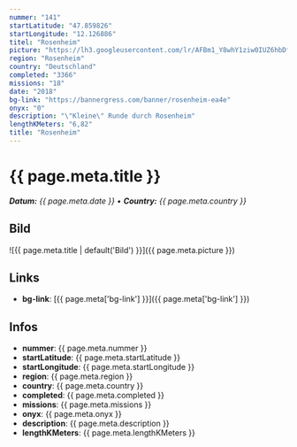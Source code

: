 ```yaml
---
nummer: "141"
startLatitude: "47.859826"
startLongitude: "12.126886"
titel: "Rosenheim"
picture: "https://lh3.googleusercontent.com/lr/AFBm1_Y8whY1ziw0IUZ6hbDfb93ITDchBkVQRDAEZiy0kqZhpoFuJ7HBFzg6Tnk760fpPnTk1GTcHFsntXQzrpWh6m0EcA_OWOm9cLQ6x1KxJT1-E9Fs8ixsKsAPPNF9v-VAcoypZ_HYlwSYa9lzsGA7XJC1awWFyXBtwjbBwapV3EAQazcD7VGBpnw9stuJQKtBhee7KlTb53I9fNKMPRxJI7PCfqcrcSWq6tQPBhdo2R4w8aBPYhBpLK0cP1-u4r5lLDIaySqZsq2bfZH3pRjC__BkCQ6XpG2Hnqi1Q39-f4WwbUSlaAyR2V3-opme-x5snj4I9aOv6lJNx2K4uF0-_7x1aWkYZFy4kamdlVm7yvqiJFldZSyPRzGong3L9YZHEZASAat092xJQZyGiIMYvpB8rU6Mrx4jCpw3O0lLjyg1aR0FF4Awg-VNrYcMCsjISHFQNTkJhMD2kKYDH19CeghKMT8WiHPfHbP6LQcLSeExNgE5Z1iY278AKSx6Kwj1akDgcVsO2lrQq4OsXii4GUJlL54qOtAaqJyFR7r2Ngt9iQZGdhisLK3rxRQ8JFY8o9DGlS2GbE5FQuIoAuns7RzPwv8l70OWznR7AzXOUFQ3bFlJ22JdIPh--xnwXapoqTDl1dXrFcPgRCOvm-iyVdF1gql51MaPZq9r6dJuqjOH-GmaToICYPNtPdBBFCEstlj7vgqfmq7FnT6XgGQd0SZj-A5gtFrS79ctP6HtH0NITrhTDGlzjD6jQXpdGTfp9RtmRP5pfLMjjdWW6RIurgISIPw1Ph4jQQht82EkxTqXBb6101VTBSK_J-mJVQB20ou9LcKVi5z8YBPNt13mZ62yjyzetLY"
region: "Rosenheim"
country: "Deutschland"
completed: "3366"
missions: "18"
date: "2018"
bg-link: "https://bannergress.com/banner/rosenheim-ea4e"
onyx: "0"
description: "\"Kleine\" Runde durch Rosenheim"
lengthKMeters: "6,82"
title: "Rosenheim"
---
```


# {{ page.meta.title }}
_**Datum:** {{ page.meta.date }} • **Country:** {{ page.meta.country }}_

## Bild
![{{ page.meta.title | default('Bild') }}]({{ page.meta.picture }})

## Links
- **bg-link**: [{{ page.meta['bg-link'] }}]({{ page.meta['bg-link'] }})

## Infos
- **nummer**: {{ page.meta.nummer }}
- **startLatitude**: {{ page.meta.startLatitude }}
- **startLongitude**: {{ page.meta.startLongitude }}
- **region**: {{ page.meta.region }}
- **country**: {{ page.meta.country }}
- **completed**: {{ page.meta.completed }}
- **missions**: {{ page.meta.missions }}
- **onyx**: {{ page.meta.onyx }}
- **description**: {{ page.meta.description }}
- **lengthKMeters**: {{ page.meta.lengthKMeters }}

